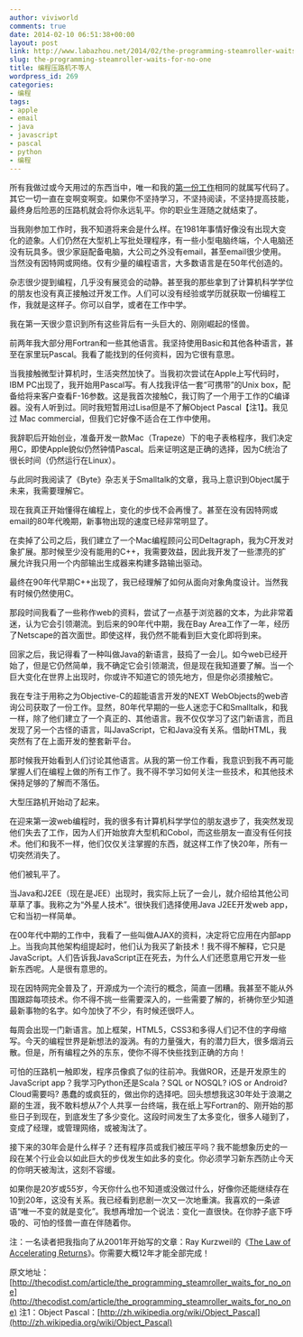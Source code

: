 ```yaml
---
author: viviworld
comments: true
date: 2014-02-10 06:51:38+00:00
layout: post
link: http://www.labazhou.net/2014/02/the-programming-steamroller-waits-for-no-one/
slug: the-programming-steamroller-waits-for-no-one
title: 编程压路机不等人
wordpress_id: 269
categories:
- 编程
tags:
- apple
- email
- java
- javascript
- pascal
- python
- 编程
---
```


所有我做过或今天用过的东西当中，唯一和我的[第一份工作](http://thecodist.com/article/my_first_programming_job_in_1981_and_how_it_shaped_my_career)相同的就属写代码了。其它一切一直在变啊变啊变。如果你不坚持学习，不坚持阅读，不坚持提高技能，最终身后险恶的压路机就会将你永远轧平。你的职业生涯随之就结束了。

当我刚参加工作时，我不知道将来会是什么样。在1981年事情好像没有出现大变化的迹象。人们仍然在大型机上写批处理程序，有一些小型电脑终端，个人电脑还没有玩具多。很少家庭配备电脑，大公司之外没有email，甚至email很少使用。当然没有因特网或网络。仅有少量的编程语言，大多数语言是在50年代创造的。

杂志很少提到编程，几乎没有展览会的动静。甚至我的那些拿到了计算机科学学位的朋友也没有真正接触过开发工作。人们可以没有经验或学历就获取一份编程工作，我就是这样子。你可以自学，或者在工作中学。

我在第一天很少意识到所有这些背后有一头巨大的、刚刚崛起的怪兽。

前两年我大部分用Fortran和一些其他语言。我坚持使用Basic和其他各种语言，甚至在家里玩Pascal。我看了能找到的任何资料，因为它很有意思。

当我接触微型计算机时，生活突然加快了。当我初次尝试在Apple上写代码时，IBM PC出现了，我开始用Pascal写。有人找我评估一套“可携带”的Unix box，配备给将来客户查看F-16参数。这是我首次接触C，我订购了一个用于工作的C编译器。没有人听到过。同时我短暂用过Lisa但是不了解Object Pascal【注1】。我见过 Mac commercial，但我们它好像不适合在工作中使用。

我辞职后开始创业，准备开发一款Mac（Trapeze）下的电子表格程序，我们决定用C，即使Apple貌似仍然钟情Pascal。后来证明这是正确的选择，因为C统治了很长时间（仍然运行在Linux）。

与此同时我阅读了《Byte》杂志关于Smalltalk的文章，我马上意识到Object属于未来，我需要理解它。

现在我真正开始懂得在编程上，变化的步伐不会再慢了。甚至在没有因特网或email的80年代晚期，新事物出现的速度已经非常明显了。

在卖掉了公司之后，我们建立了一个Mac编程顾问公司Deltagraph，我为C开发对象扩展。那时候至少没有能用的C++，我需要效益，因此我开发了一些漂亮的扩展允许我只用一个内部输出生成器来构建多路输出驱动。

最终在90年代早期C++出现了，我已经理解了如何从面向对象角度设计。当然我有时候仍然使用C。

那段时间我看了一些称作web的资料，尝试了一点基于浏览器的文本，为此非常着迷，认为它会引领潮流。到后来的90年代中期，我在Bay Area工作了一年，经历了Netscape的首次面世。即使这样，我仍然不能看到巨大变化即将到来。

回家之后，我记得看了一种叫做Java的新语言，鼓捣了一会儿。如今web已经开始了，但是它仍然简单，我不确定它会引领潮流，但是现在我知道要了解。当一个巨大变化在世界上出现时，你或许不知道它的领先地方，但是你必须接触它。

我在专注于用称之为Objective-C的超能语言开发的NEXT WebObjects的web咨询公司获取了一份工作。显然，80年代早期的一些人迷恋于C和Smalltalk，和我一样，除了他们建立了一个真正的、其他语言。我不仅仅学习了这门新语言，而且发现了另一个古怪的语言，叫JavaScript，它和Java没有关系。借助HTML，我突然有了在上面开发的整套新平台。

那时候我开始看到人们讨论其他语言。从我的第一份工作看，我意识到我不再可能掌握人们在编程上做的所有工作了。我不得不学习如何关注一些技术，和其他技术保持足够的了解而不落伍。

大型压路机开始动了起来。

在迎来第一波web编程时，我的很多有计算机科学学位的朋友退步了，我突然发现他们失去了工作，因为人们开始放弃大型机和Cobol，而这些朋友一直没有任何技术。他们和我不一样，他们仅仅关注掌握的东西，就这样工作了快20年，所有一切突然消失了。

他们被轧平了。

当Java和J2EE（现在是JEE）出现时，我实际上玩了一会儿，就介绍给其他公司草草了事。我称之为“外星人技术”。很快我们选择使用Java J2EE开发web app，它和当初一样简单。

在00年代中期的工作中，我看了一些叫做AJAX的资料，决定将它应用在内部app上。当我向其他架构组提起时，他们认为我买了新技术！我不得不解释，它只是JavaScript。人们告诉我JavaScript正在死去，为什么人们还愿意用它开发一些新东西呢。人是很有意思的。

现在因特网完全普及了，开源成为一个流行的概念，简直一团糟。我甚至不能从外围跟踪每项技术。你不得不挑一些需要深入的，一些需要了解的，祈祷你至少知道最新事物的名字。如今加快了不少，有时候还很吓人。

每周会出现一门新语言。加上框架，HTML5，CSS3和多得人们记不住的字母缩写。今天的编程世界是新想法的漩涡。有的力量强大，有的潜力巨大，很多烟消云散。但是，所有编程之外的东东，使你不得不快些找到正确的方向！

可怕的压路机一触即发，程序员像疯了似的往前冲。我做ROR，还是开发原生的JavaScript app？我学习Python还是Scala？SQL or NOSQL? iOS or Android? Cloud需要吗? 愚蠢的或疯狂的，做出你的选择吧。回头想想我这30年处于浪潮之巅的生涯，我不敢料想从7个人共享一台终端，我在纸上写Fortran的、刚开始的那些日子到现在，到底发生了多少变化。这段时间发生了太多变化，很多人碰到了，变成了经理，或管理网络，或被淘汰了。

接下来的30年会是什么样子？还有程序员或我们被压平吗？我不能想象历史的一段在某个行业会以如此巨大的步伐发生如此多的变化。你必须学习新东西防止今天的你明天被淘汰，这刻不容缓。

如果你是20岁或55岁，今天你什么也不知道或没做过什么，好像你还能继续存在10到20年，这没有关系。我已经看到悲剧一次又一次地重演。我喜欢的一条谚语“唯一不变的就是变化”。我想再增加一个说法：变化一直很快。在你脖子底下呼吸的、可怕的怪兽一直在伴随着你。

注：一名读者把我指向了从2001年开始写的文章：Ray Kurzweil的《[The Law of Accelerating Returns](http://www.kurzweilai.net/the-law-of-accelerating-returns)》。你需要大概12年才能全部完成！

原文地址：[http://thecodist.com/article/the_programming_steamroller_waits_for_no_one](http://thecodist.com/article/the_programming_steamroller_waits_for_no_one)
注1：Object Pascal：[http://zh.wikipedia.org/wiki/Object_Pascal](http://zh.wikipedia.org/wiki/Object_Pascal)
